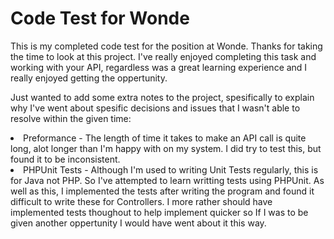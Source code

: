 <h1> Code Test for Wonde</h1>

<p> This is my completed code test for the position at Wonde. Thanks for taking the time to look at this project. I've really enjoyed completing this task and working with your API, regardless was a great learning experience and I really enjoyed getting the oppertunity. </p>

<p> Just wanted to add some extra notes to the project, spesifically to explain why I've went about spesific decisions and issues that I wasn't able to resolve within the given time: </p>
<li> Preformance - The length of time it takes to make an API call is quite long, alot longer than I'm happy with on my system. I did try to test this, but found it to be inconsistent. </li>
<li> PHPUnit Tests - Although I'm used to writing Unit Tests regularly, this is for Java not PHP. So I've attempted to learn writting tests using PHPUnit. As well as this, I implemented the tests after writing the program and found it difficult to write these for Controllers. I more rather should have implemented tests thoughout to help implement quicker so If I was to be given another oppertunity I would have went about it this way. </li>

